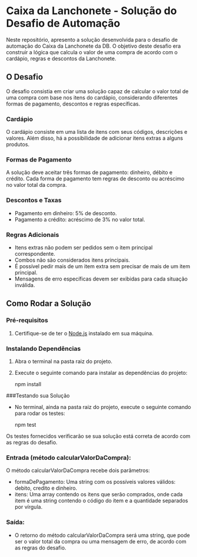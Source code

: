 # Caixa da Lanchonete - Solução do Desafio de Automação

Neste repositório, apresento a solução desenvolvida para o desafio de automação do Caixa da Lanchonete da DB. O objetivo deste desafio era construir a lógica que calcula o valor de uma compra de acordo com o cardápio, regras e descontos da Lanchonete.

## O Desafio

O desafio consistia em criar uma solução capaz de calcular o valor total de uma compra com base nos itens do cardápio, considerando diferentes formas de pagamento, descontos e regras específicas.

### Cardápio

O cardápio consiste em uma lista de itens com seus códigos, descrições e valores. Além disso, há a possibilidade de adicionar itens extras a alguns produtos.

### Formas de Pagamento

A solução deve aceitar três formas de pagamento: dinheiro, débito e crédito. Cada forma de pagamento tem regras de desconto ou acréscimo no valor total da compra.

### Descontos e Taxas

- Pagamento em dinheiro: 5% de desconto.
- Pagamento a crédito: acréscimo de 3% no valor total.

### Regras Adicionais

- Itens extras não podem ser pedidos sem o item principal correspondente.
- Combos não são considerados itens principais.
- É possível pedir mais de um item extra sem precisar de mais de um item principal.
- Mensagens de erro específicas devem ser exibidas para cada situação inválida.

## Como Rodar a Solução

### Pré-requisitos
1. Certifique-se de ter o [Node.js](https://nodejs.org/) instalado em sua máquina.

### Instalando Dependências
1. Abra o terminal na pasta raiz do projeto.
2. Execute o seguinte comando para instalar as dependências do projeto:

   npm install

###Testando sua Solução

- No terminal, ainda na pasta raiz do projeto, execute o seguinte comando para rodar os testes:

    npm test
    
Os testes fornecidos verificarão se sua solução está correta de acordo com as regras do desafio.


### Entrada (método calcularValorDaCompra):

 O método calcularValorDaCompra recebe dois parâmetros:

- formaDePagamento: Uma string com os possíveis valores válidos: debito, credito e dinheiro.
- itens: Uma array contendo os itens que serão comprados, onde cada item é uma string contendo o código do item e a quantidade 
  separados por vírgula.

### Saída:
- O retorno do método calcularValorDaCompra será uma string, que pode ser o valor total da
  compra ou uma mensagem de erro, de acordo com as regras do desafio.
